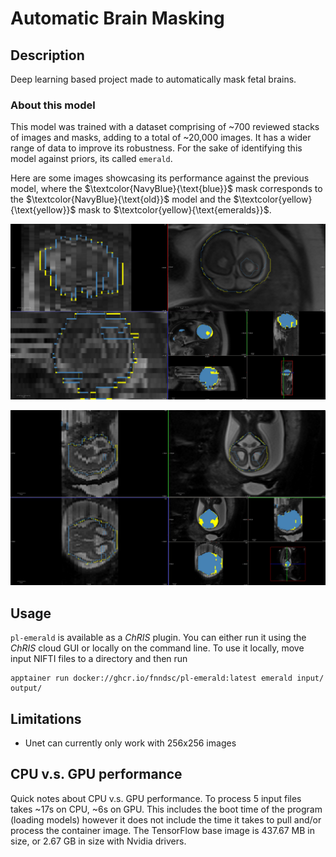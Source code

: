 # Automatic Brain Masking

## Description

Deep learning based project made to automatically mask fetal brains.

### About this model

This model was trained with a dataset comprising of ~700 reviewed stacks of images and masks, adding to a total of ~20,000 images. 
It has a wider range of data to improve its robustness. For the sake of identifying this model against priors, its called `emerald`.

Here are some images showcasing its performance against the previous model, where the $\textcolor{NavyBlue}{\text{blue}}$ mask corresponds to the $\textcolor{NavyBlue}{\text{old}}$ model and the $\textcolor{yellow}{\text{yellow}}$ mask to $\textcolor{yellow}{\text{emeralds}}$.


![image1](image1.png)


![image2](image2.png)

## Usage

`pl-emerald` is available as a _ChRIS_ plugin. You can either run it using the _ChRIS_ cloud GUI
or locally on the command line. To use it locally, move input NIFTI files to a directory and then run

```shell
apptainer run docker://ghcr.io/fnndsc/pl-emerald:latest emerald input/ output/
```

## Limitations

- Unet can currently only work with 256x256 images

## CPU v.s. GPU performance

Quick notes about CPU v.s. GPU performance.
To process 5 input files takes ~17s on CPU, ~6s on GPU.
This includes the boot time of the program (loading models) however it does not include
the time it takes to pull and/or process the container image.
The TensorFlow base image is 437.67 MB in size, or 2.67 GB in size with Nvidia drivers.
